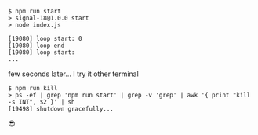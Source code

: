 ```
$ npm run start
> signal-18@1.0.0 start
> node index.js

[19080] loop start: 0
[19080] loop end
[19080] loop start: 
...
```
few seconds later...
I try it other terminal
```
$ npm run kill
> ps -ef | grep 'npm run start' | grep -v 'grep' | awk '{ print "kill -s INT", $2 }' | sh
[19498] shutdown gracefully...
```
😎
